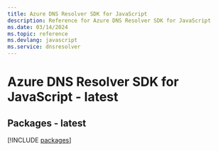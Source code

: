 ```yaml
---
title: Azure DNS Resolver SDK for JavaScript
description: Reference for Azure DNS Resolver SDK for JavaScript
ms.date: 03/14/2024
ms.topic: reference
ms.devlang: javascript
ms.service: dnsresolver
---
```

# Azure DNS Resolver SDK for JavaScript - latest
## Packages - latest
[!INCLUDE [packages](dns-resolver-index.md)]
